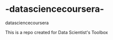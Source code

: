 -datasciencecoursera-
=====================

 datasciencecoursera 
 
 This is a repo created for Data Scientist's Toolbox
